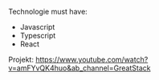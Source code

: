Technologie must have:

- Javascript
- Typescript
- React

Projekt:
https://www.youtube.com/watch?v=amFYvQK4huo&ab_channel=GreatStack

<!-- TODO: -->

<!--
- React Native (Expo)
 -->
